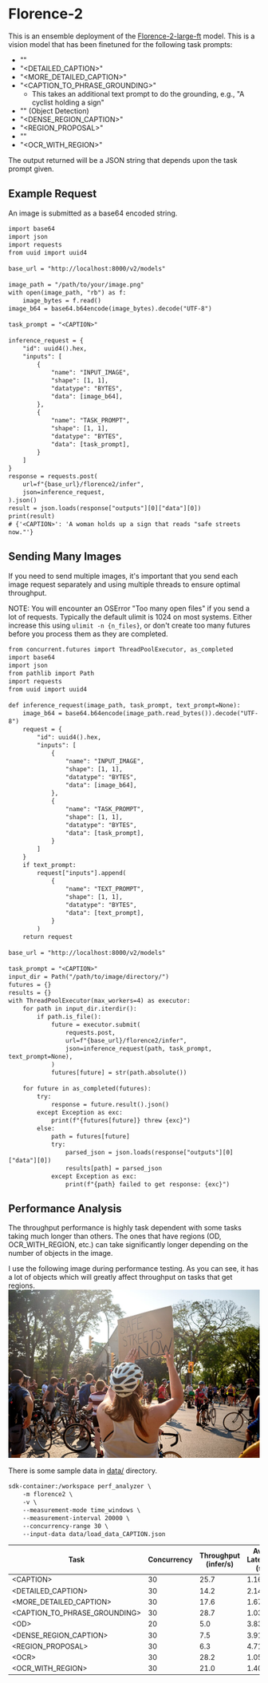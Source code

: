 # Florence-2
This is an ensemble deployment of the [Florence-2-large-ft](https://huggingface.co/mrhendrey/Florence-2-large-ft-safetensors) model. This is a vision model that has
been finetuned for the following task prompts:

* "<CAPTION>"
* "<DETAILED_CAPTION>"
* "<MORE_DETAILED_CAPTION>"
* "<CAPTION_TO_PHRASE_GROUNDING>"
  * This takes an additional text prompt to do the grounding, e.g., "A cyclist holding a sign"
* "<OD>" (Object Detection)
* "<DENSE_REGION_CAPTION>"
* "<REGION_PROPOSAL>"
* "<OCR>"
* "<OCR_WITH_REGION>"

The output returned will be a JSON string that depends upon the task prompt given.

## Example Request
An image is submitted as a base64 encoded string.

```
import base64
import json
import requests
from uuid import uuid4

base_url = "http://localhost:8000/v2/models"

image_path = "/path/to/your/image.png"
with open(image_path, "rb") as f:
    image_bytes = f.read()
image_b64 = base64.b64encode(image_bytes).decode("UTF-8")

task_prompt = "<CAPTION>"

inference_request = {
    "id": uuid4().hex,
    "inputs": [
        {
            "name": "INPUT_IMAGE",
            "shape": [1, 1],
            "datatype": "BYTES",
            "data": [image_b64],
        },
        {
            "name": "TASK_PROMPT",
            "shape": [1, 1],
            "datatype": "BYTES",
            "data": [task_prompt],
        }
    ]
}
response = requests.post(
    url=f"{base_url}/florence2/infer",
    json=inference_request,
).json()
result = json.loads(response["outputs"][0]["data"][0])
print(result)
# {'<CAPTION>': 'A woman holds up a sign that reads "safe streets now."'}
```

## Sending Many Images
If you need to send multiple images, it's important that you send each image request
separately and using multiple threads to ensure optimal throughput.

NOTE: You will encounter an OSError "Too many open files" if you send a lot of
requests. Typically the default ulimit is 1024 on most systems. Either increase this
using `ulimit -n {n_files}`, or don't create too many futures before you process them
as they are completed.

```
from concurrent.futures import ThreadPoolExecutor, as_completed
import base64
import json
from pathlib import Path
import requests
from uuid import uuid4

def inference_request(image_path, task_prompt, text_prompt=None):
    image_b64 = base64.b64encode(image_path.read_bytes()).decode("UTF-8")
    request = {
        "id": uuid4().hex,
        "inputs": [
            {
                "name": "INPUT_IMAGE",
                "shape": [1, 1],
                "datatype": "BYTES",
                "data": [image_b64],
            },
            {
                "name": "TASK_PROMPT",
                "shape": [1, 1],
                "datatype": "BYTES",
                "data": [task_prompt],
            }
        ]
    }
    if text_prompt:
        request["inputs"].append(
            {
                "name": "TEXT_PROMPT",
                "shape": [1, 1],
                "datatype": "BYTES",
                "data": [text_prompt],
            }
        )
    return request

base_url = "http://localhost:8000/v2/models"

task_prompt = "<CAPTION>"
input_dir = Path("/path/to/image/directory/")
futures = {}
results = {}
with ThreadPoolExecutor(max_workers=4) as executor:
    for path in input_dir.iterdir():
        if path.is_file():
            future = executor.submit(
                requests.post,
                url=f"{base_url}/florence2/infer",
                json=inference_request(path, task_prompt, text_prompt=None),
            )
            futures[future] = str(path.absolute())
    
    for future in as_completed(futures):
        try:
            response = future.result().json()
        except Exception as exc:
            print(f"{futures[future]} threw {exc}")
        else:
            path = futures[future]
            try:
                parsed_json = json.loads(response["outputs"][0]["data"][0])
                results[path] = parsed_json
            except Exception as exc:
                print(f"{path} failed to get response: {exc}")

```

## Performance Analysis
The throughput performance is highly task dependent with some tasks taking much longer
than others. The ones that have regions (OD, OCR_WITH_REGION, etc.) can take
significantly longer depending on the number of objects in the image.

I use the following image during performance testing. As you can see, it has a lot of objects which will greatly affect throughput on tasks that get regions.
![Bike Protest](../data/July_30_Bike_Protest_crowd_-_safe_streets_now.jpg)

There is some sample data in [data/](../data/) directory. 

```
sdk-container:/workspace perf_analyzer \
    -m florence2 \
    -v \
    --measurement-mode time_windows \
    --measurement-interval 20000 \
    --concurrency-range 30 \
    --input-data data/load_data_CAPTION.json
```

| Task | Concurrency | Throughput (infer/s) | Ave. Latency (s) |
| ---- | ----------- | -------------------- | ------------ |
| \<CAPTION> | 30 | 25.7 | 1.16 |
| \<DETAILED_CAPTION> | 30 | 14.2| 2.14 |
| \<MORE_DETAILED_CAPTION> | 30 | 17.6 | 1.67 |
| \<CAPTION_TO_PHRASE_GROUNDING> | 30 | 28.7 | 1.03 |
| \<OD> | 20 | 5.0 | 3.83 |
| \<DENSE_REGION_CAPTION> | 30 | 7.5 | 3.91 |
| \<REGION_PROPOSAL> | 30 | 6.3 | 4.71 |
| \<OCR> | 30 | 28.2 | 1.05 |
| \<OCR_WITH_REGION> | 30 | 21.0 | 1.40 |

